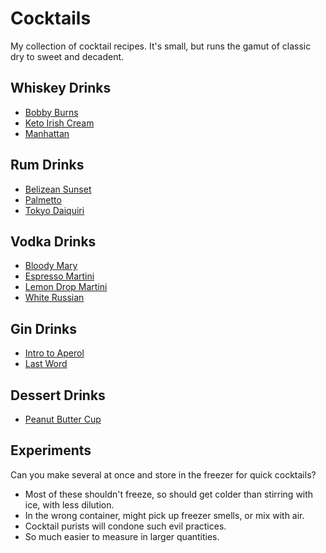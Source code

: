 # Cocktails

My collection of cocktail recipes. It's small, but runs the gamut of classic dry to sweet and decadent.

## Whiskey Drinks
* [Bobby Burns](./bobby-burns.md)
* [Keto Irish Cream](./keto-irish-cream.md)
* [Manhattan](./manhattan.md)

## Rum Drinks
* [Belizean Sunset](./belizean-sunset.md)
* [Palmetto](./palmetto.md)
* [Tokyo Daiquiri](./tokyo-daiquiri.md)

## Vodka Drinks
* [Bloody Mary](./bloody-mary.md)
* [Espresso Martini](./espresso-martini.md)
* [Lemon Drop Martini](./lemon-drop-martini.md)
* [White Russian](./white-russian.md)

## Gin Drinks
* [Intro to Aperol](./intro-to-aperol.md)
* [Last Word](./last-word.md)

## Dessert Drinks
* [Peanut Butter Cup](./peanut-butter-cup.md)

## Experiments
Can you make several at once and store in the freezer for quick cocktails?
* Most of these shouldn't freeze, so should get colder than stirring with ice, with less dilution.
* In the wrong container, might pick up freezer smells, or mix with air.
* Cocktail purists will condone such evil practices.
* So much easier to measure in larger quantities.

